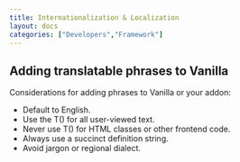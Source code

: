 ```yaml
---
title: Internationalization & Localization
layout: docs
categories: ["Developers","Framework"]
---
```


## Adding translatable phrases to Vanilla

Considerations for adding phrases to Vanilla or your addon:

* Default to English.
* Use the T() for all user-viewed text.
* Never use T() for HTML classes or other frontend code.
* Always use a succinct definition string.
* Avoid jargon or regional dialect.
